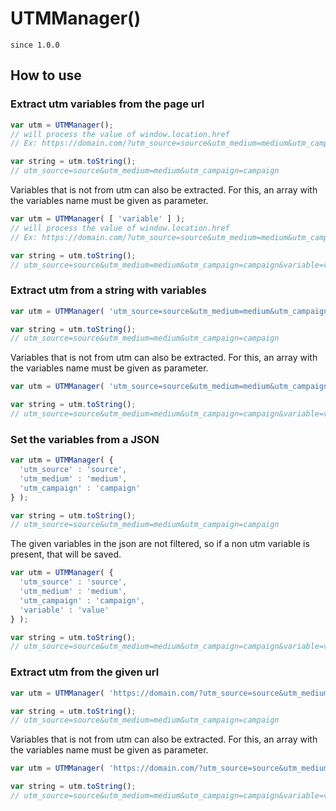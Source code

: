 # UTMManager()

`since 1.0.0`

## How to use

### Extract utm variables from the page url

```javascript
var utm = UTMManager();
// will process the value of window.location.href
// Ex: https://domain.com/?utm_source=source&utm_medium=medium&utm_campaign=campaign&variable=value

var string = utm.toString();
// utm_source=source&utm_medium=medium&utm_campaign=campaign
```

Variables that is not from utm can also be extracted. For this, an array with the variables name must be given as parameter.

```javascript
var utm = UTMManager( [ 'variable' ] );
// will process the value of window.location.href
// Ex: https://domain.com/?utm_source=source&utm_medium=medium&utm_campaign=campaign&variable=value

var string = utm.toString();
// utm_source=source&utm_medium=medium&utm_campaign=campaign&variable=value
```

### Extract utm from a string with variables

```javascript
var utm = UTMManager( 'utm_source=source&utm_medium=medium&utm_campaign=campaign&variable=value' );

var string = utm.toString();
// utm_source=source&utm_medium=medium&utm_campaign=campaign
```

Variables that is not from utm can also be extracted. For this, an array with the variables name must be given as parameter.

```javascript
var utm = UTMManager( 'utm_source=source&utm_medium=medium&utm_campaign=campaign&variable=value', [ 'variable' ] );

var string = utm.toString();
// utm_source=source&utm_medium=medium&utm_campaign=campaign&variable=value
```

### Set the variables from a JSON

```javascript
var utm = UTMManager( {
  'utm_source' : 'source',
  'utm_medium' : 'medium',
  'utm_campaign' : 'campaign'
} );

var string = utm.toString();
// utm_source=source&utm_medium=medium&utm_campaign=campaign
```

The given variables in the json are not filtered, so if a non utm variable is present, that will be saved.

```javascript
var utm = UTMManager( {
  'utm_source' : 'source',
  'utm_medium' : 'medium',
  'utm_campaign' : 'campaign',
  'variable' : 'value'
} );

var string = utm.toString();
// utm_source=source&utm_medium=medium&utm_campaign=campaign&variable=value
```

### Extract utm from the given url

```javascript
var utm = UTMManager( 'https://domain.com/?utm_source=source&utm_medium=medium&utm_campaign=campaign&variable=value' );

var string = utm.toString();
// utm_source=source&utm_medium=medium&utm_campaign=campaign
```

Variables that is not from utm can also be extracted. For this, an array with the variables name must be given as parameter.

```javascript
var utm = UTMManager( 'https://domain.com/?utm_source=source&utm_medium=medium&utm_campaign=campaign&variable=value', [ 'variable' ] );

var string = utm.toString();
// utm_source=source&utm_medium=medium&utm_campaign=campaign&variable=value
```
